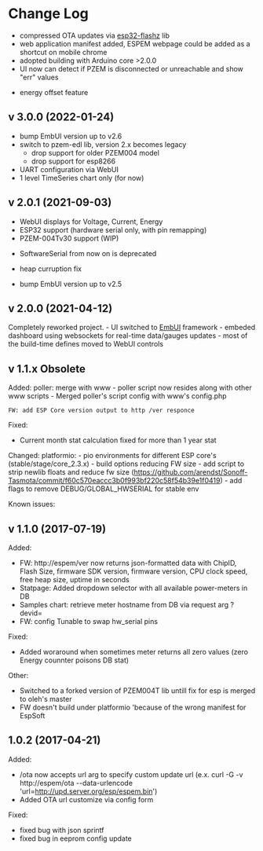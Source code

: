 # Change Log

* compressed OTA updates via [esp32-flashz](https://github.com/vortigont/esp32-flashz) lib
* web application manifest added, ESPEM webpage could be added as a shortcut on mobile chrome
* adopted building with Arduino core >2.0.0
* UI now can detect if PZEM is disconnected or unreachable and show "err" values
+ energy offset feature

## v 3.0.0 (2022-01-24)
 * bump EmbUI version up to v2.6
 * switch to pzem-edl lib, version 2.x becomes legacy
     - drop support for older PZEM004 model
     - drop support for esp8266
 * UART configuration via WebUI
 * 1 level TimeSeries chart only (for now)

## v 2.0.1 (2021-09-03)
+ WebUI displays for Voltage, Current, Energy 
+ ESP32 support (hardware serial only, with pin remapping)
+ PZEM-004Tv30 support (WIP)
- SoftwareSerial from now on is deprecated
+ heap curruption fix
* bump EmbUI version up to v2.5

## v 2.0.0 (2021-04-12)

  Completely reworked project.
    - UI switched to [EmbUI](https://github.com/vortigont/EmbUI) framework
    - embeded dashboard using websockets for real-time data/gauges updates
    - most of the build-time defines moved to WebUI controls
    

## v 1.1.x Obsolete

Added:
    poller: merge with www
      - poller script now resides along with other www scripts
      - Merged poller's script config with www's config.php

    FW: add ESP Core version output to http /ver responce

Fixed:
 - Current month stat calculation fixed for more than 1 year stat

Changed:
    platformio:
     - pio environments for different ESP core's (stable/stage/core_2.3.x)
     - build options reducing FW size
        - add script to strip newlib floats and reduce fw size
          (https://github.com/arendst/Sonoff-Tasmota/commit/f60c570eaccc3b0f993bf220c58f54b39e1f0419)
        - add flags to remove DEBUG/GLOBAL_HWSERIAL for stable env

Known issues:


## v 1.1.0 (2017-07-19)

Added:
 - FW: http://espem/ver now returns json-formatted data with ChipID, Flash Size, firmware SDK version, firmware version, CPU clock speed, free heap size, uptime in seconds
 - Statpage: Added dropdown selector with all available power-meters in DB
 - Samples chart: retrieve meter hostname from DB via request arg ?devid=<meterid>
 - FW: config Tunable to swap hw_serial pins

Fixed:
 - Added woraround when sometimes meter returns all zero values (zero Energy counnter poisons DB stat)

Other:
 - Switched to a forked version of PZEM004T lib untill fix for esp is merged to oleh's master
 - FW doesn't build under platformio 'because of the wrong manifest for EspSoft


## 1.0.2 (2017-04-21)

Added:

 - /ota now accepts url arg to specify custom update url (e.x. curl -G -v http://espem/ota --data-urlencode 'url=http://upd.server.org/esp/espem.bin')
 - Added OTA url customize via config form

Fixed:
 - fixed bug with json sprintf
 - fixed bug in eeprom config update
